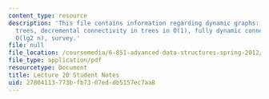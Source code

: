 ```yaml
---
content_type: resource
description: 'This file contains information regarding dynamic graphs: Euler tour
  trees, decremental connectivity in trees in O(1), fully dynamic connectivity in
  O(lg2 n), survey.'
file: null
file_location: /coursemedia/6-851-advanced-data-structures-spring-2012/27804113773bfb7307eddb5157ec7aa8_MIT6_851S12_L20.pdf
file_type: application/pdf
resourcetype: Document
title: Lecture 20 Student Notes
uid: 27804113-773b-fb73-07ed-db5157ec7aa8
---
```

